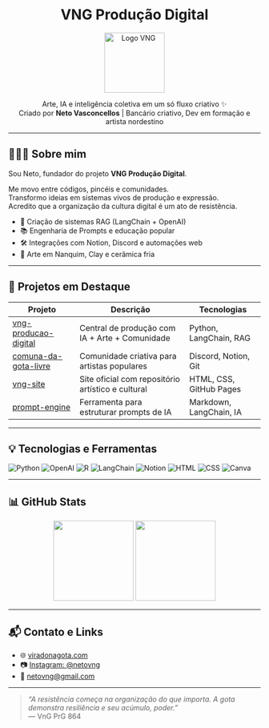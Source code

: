 <h1 align="center"> VNG Produção Digital</h1>
<p align="center">
  <img src="https://1drv.ms/i/c/ede3f67b325b13d4/ESflVKCeSzlMukNvKkuROVIBMOR1HF6ATvVvohmyVR9JgQ?e=5JdPhA" width="120" alt="Logo VNG">
</p>
<p align="center">
  Arte, IA e inteligência coletiva em um só fluxo criativo ✨<br/>
  Criado por <strong>Neto Vasconcellos</strong> | Bancário criativo, Dev em formação e artista nordestino
</p>

---

## 👨🏾‍💻 Sobre mim

Sou Neto, fundador do projeto **VNG Produção Digital**.

Me movo entre códigos, pincéis e comunidades.  
Transformo ideias em sistemas vivos de produção e expressão.  
Acredito que a organização da cultura digital é um ato de resistência.

- 🔧 Criação de sistemas RAG (LangChain + OpenAI)
- 📚 Engenharia de Prompts e educação popular
- 🛠️ Integrações com Notion, Discord e automações web
- 🎨 Arte em Nanquim, Clay e cerâmica fria

---

## 🧪 Projetos em Destaque

| Projeto | Descrição | Tecnologias |
|--------|-----------|-------------|
| [vng-producao-digital](https://github.com/NetoVNG/vng-producao-digital) | Central de produção com IA + Arte + Comunidade | Python, LangChain, RAG |
| [comuna-da-gota-livre](#) | Comunidade criativa para artistas populares | Discord, Notion, Git |
| [vng-site](#) | Site oficial com repositório artístico e cultural | HTML, CSS, GitHub Pages |
| [prompt-engine](#) | Ferramenta para estruturar prompts de IA | Markdown, LangChain, IA |

---

## 💡 Tecnologias e Ferramentas

![Python](https://img.shields.io/badge/-Python-333?style=flat&logo=python)
![OpenAI](https://img.shields.io/badge/-OpenAI-333?style=flat&logo=openai)
![R](https://img.shields.io/badge/-R-333?style=flat&logo=r)
![LangChain](https://img.shields.io/badge/-LangChain-333?style=flat)
![Notion](https://img.shields.io/badge/-Notion-333?style=flat&logo=notion)
![HTML](https://img.shields.io/badge/-HTML5-333?style=flat&logo=html5)
![CSS](https://img.shields.io/badge/-CSS3-333?style=flat&logo=css3)
![Canva](https://img.shields.io/badge/-Canva-333?style=flat&logo=canva)

---

## 📊 GitHub Stats

<p align="center">
  <img height="160em" src="https://github-readme-stats.vercel.app/api?username=NetoVNG&show_icons=true&theme=gruvbox&count_private=true" />
  <img height="160em" src="https://github-readme-stats.vercel.app/api/top-langs/?username=NetoVNG&layout=compact&langs_count=7&theme=gruvbox" />
</p>

---

## 📬 Contato e Links

- 🌐 [viradonagota.com](https://viradonagota.com)
- 📷 [Instagram: @netovng](https://instagram.com/netovng)
- 📧 netovng@gmail.com

---

> _“A resistência começa na organização do que importa. A gota demonstra resiliência e seu acúmulo, poder.”_  
> — VnG PrG 864
